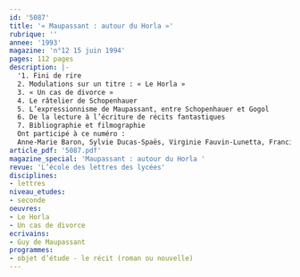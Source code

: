 ```yaml
---
id: '5087'
title: '« Maupassant : autour du Horla »'
rubrique: ''
annee: '1993'
magazine: 'n°12 15 juin 1994'
pages: 112 pages
description: |-
  '1. Fini de rire
  2. Modulations sur un titre : « Le Horla »
  3. « Un cas de divorce »
  4. Le râtelier de Schopenhauer
  5. L’expressionnisme de Maupassant, entre Schopenhauer et Gogol
  6. De la lecture à l’écriture de récits fantastiques
  7. Bibliographie et filmographie
  Ont participé à ce numéro :
  Anne-Marie Baron, Sylvie Ducas-Spaës, Virginie Fauvin-Lunetta, Francis Marcoin, Sylvie Thorel-Cailleteau, Thérèse Thumerel et Fabrice Thumerel'
article_pdf: '5087.pdf'
magazine_special: 'Maupassant : autour du Horla '
revue: 'L’école des lettres des lycées'
disciplines:
- lettres
niveau_etudes:
- seconde
oeuvres:
- Le Horla
- Un cas de divorce
ecrivains:
- Guy de Maupassant
programmes:
- objet d’étude - le récit (roman ou nouvelle)
---
```

